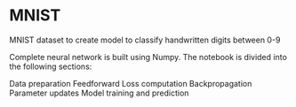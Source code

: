 # MNIST
MNIST dataset to create model to classify handwritten digits between 0-9

Complete neural network is built using Numpy.
The notebook is divided into the following sections:

Data preparation
Feedforward
Loss computation
Backpropagation
Parameter updates
Model training and prediction
